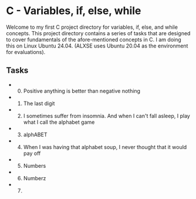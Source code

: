 # C - Variables, if, else, while

Welcome to my first C project directory for variables, if, else, and while concepts. This project directory contains a series of tasks that are designed to cover fundamentals of the afore-mentioned concepts in C. I am doing this on Linux Ubuntu 24.04. (ALXSE uses Ubuntu 20.04 as the environment for evaluations).

## Tasks

- 0. Positive anything is better than negative nothing
- 1. The last digit
- 2. I sometimes suffer from insomnia. And when I can't fall asleep, I play what I call the alphabet game
- 3. alphABET
- 4. When I was having that alphabet soup, I never thought that it would pay off
- 5. Numbers
- 6. Numberz
- 7. 
